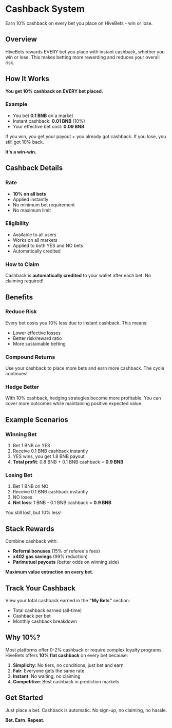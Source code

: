 # Cashback System

Earn 10% cashback on every bet you place on HiveBets - win or lose.

## Overview

HiveBets rewards EVERY bet you place with instant cashback, whether you win or lose. This makes betting more rewarding and reduces your overall risk.

## How It Works

**You get 10% cashback on EVERY bet placed.**

### Example
- You bet **0.1 BNB** on a market
- Instant cashback: **0.01 BNB** (10%)
- Your effective bet cost: **0.09 BNB**

If you win, you get your payout + you already got cashback.
If you lose, you still got 10% back.

**It's a win-win.**

## Cashback Details

### Rate
- **10% on all bets**
- Applied instantly
- No minimum bet requirement
- No maximum limit

### Eligibility
- Available to all users
- Works on all markets
- Applied to both YES and NO bets
- Automatically credited

### How to Claim
Cashback is **automatically credited** to your wallet after each bet. No claiming required!

## Benefits

### Reduce Risk
Every bet costs you 10% less due to instant cashback. This means:
- Lower effective losses
- Better risk/reward ratio
- More sustainable betting

### Compound Returns
Use your cashback to place more bets and earn more cashback. The cycle continues!

### Hedge Better
With 10% cashback, hedging strategies become more profitable. You can cover more outcomes while maintaining positive expected value.

## Example Scenarios

### Winning Bet
1. Bet 1 BNB on YES
2. Receive 0.1 BNB cashback instantly
3. YES wins, you get 1.8 BNB payout
4. **Total profit**: 0.8 BNB + 0.1 BNB cashback = **0.9 BNB**

### Losing Bet
1. Bet 1 BNB on NO
2. Receive 0.1 BNB cashback instantly  
3. NO loses
4. **Net loss**: 1 BNB - 0.1 BNB cashback = **0.9 BNB**

You still lost, but 10% less!

## Stack Rewards

Combine cashback with:
- **Referral bonuses** (15% of referee's fees)
- **x402 gas savings** (99% reduction)
- **Parimutuel payouts** (better odds on winning side)

**Maximum value extraction on every bet.**

## Track Your Cashback

View your total cashback earned in the **"My Bets"** section:
- Total cashback earned (all-time)
- Cashback per bet
- Monthly cashback breakdown

## Why 10%?

Most platforms offer 0-2% cashback or require complex loyalty programs. HiveBets offers **10% flat cashback** on every bet because:

1. **Simplicity**: No tiers, no conditions, just bet and earn
2. **Fair**: Everyone gets the same rate
3. **Instant**: No waiting, no claiming
4. **Competitive**: Best cashback in prediction markets

## Get Started

Just place a bet. Cashback is automatic. No sign-up, no claiming, no hassle.

**Bet. Earn. Repeat.**




